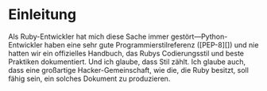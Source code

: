 # Einleitung


Als Ruby-Entwickler hat mich diese Sache immer gestört&mdash;Python-Entwickler haben
eine sehr gute Programmierstilreferenz ([PEP-8][]) und nie hatten wir ein
offizielles Handbuch, das Rubys Codierungsstil und beste Praktiken dokumentiert. Und ich glaube,
dass Stil zählt. Ich glaube auch, dass eine großartige Hacker-Gemeinschaft, wie die, die Ruby besitzt,
soll fähig sein, ein solches Dokument zu produzieren.
